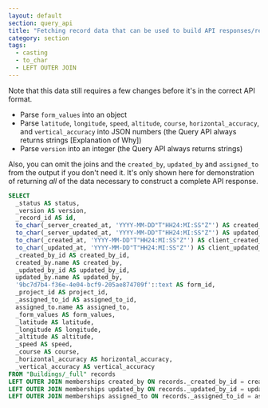 ```yaml
---
layout: default
section: query_api
title: "Fetching record data that can be used to build API responses/requests"
category: section
tags:
  - casting
  - to_char
  - LEFT OUTER JOIN
---
```

Note that this data still requires a few changes before it's in the correct API format.

- Parse `form_values` into an object
- Parse `latitude`, `longitude`, `speed`, `altitude`, `course`, `horizontal_accuracy`, and `vertical_accuracy` into JSON numbers (the Query API always returns strings [Explanation of Why])
- Parse `version` into an integer (the Query API always returns strings)

Also, you can omit the joins and the `created_by`, `updated_by` and `assigned_to` from the output if you don't need it. It's only shown
here for demonstration of returning _all_ of the data necessary to construct a complete API response.

```sql
SELECT
  _status AS status,
  _version AS version,
  _record_id AS id,
  to_char(_server_created_at, 'YYYY-MM-DD"T"HH24:MI:SS"Z"') AS created_at,
  to_char(_server_updated_at, 'YYYY-MM-DD"T"HH24:MI:SS"Z"') AS updated_at,
  to_char(_created_at, 'YYYY-MM-DD"T"HH24:MI:SS"Z"') AS client_created_at,
  to_char(_updated_at, 'YYYY-MM-DD"T"HH24:MI:SS"Z"') AS client_updated_at,
  _created_by_id AS created_by_id,
  created_by.name AS created_by,
  _updated_by_id AS updated_by_id,
  updated_by.name AS updated_by,
  '9bc7d7b4-f36e-4e04-bcf9-205ae874709f'::text AS form_id,
  _project_id AS project_id,
  _assigned_to_id AS assigned_to_id,
  assigned_to.name AS assigned_to,
  _form_values AS form_values,
  _latitude AS latitude,
  _longitude AS longitude,
  _altitude AS altitude,
  _speed AS speed,
  _course AS course,
  _horizontal_accuracy AS horizontal_accuracy,
  _vertical_accuracy AS vertical_accuracy
FROM "Buildings/_full" records
LEFT OUTER JOIN memberships created_by ON records._created_by_id = created_by._user_id
LEFT OUTER JOIN memberships updated_by ON records._updated_by_id = updated_by._user_id
LEFT OUTER JOIN memberships assigned_to ON records._assigned_to_id = assigned_to._user_id;
```
